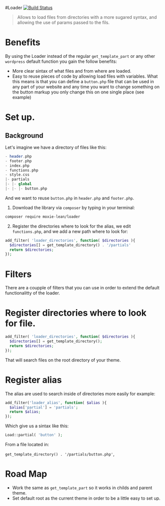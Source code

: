 #Loader [![Build Status](https://travis-ci.org/moxie-lean/loader.svg?branch=master)](https://travis-ci.org/moxie-lean/loader)

> Allows to load files from directories with a more sugared syntax, and
> allowing the use of params passed to the fils.

# Benefits 

By using the Loader instead of the regular `get_template_part` or any other `wordpress` default
function you gain the follow benefits: 

- More clear sintax of what files and from where are loaded.
- Easy to reuse pieces of code by allowing load files with variables. What this means is that
you can define a `button.php` file that can be used in any part of your website and any time
you want to change something on the button markup you only change this on one single place (see example)

# Set up.

## Background 

Let's imagine we have a directory of files like this: 

```php
- header.php
- footer.php
- index.php
- functions.php
- style.css
|- partials
|- |- global
|- |- |- button.php
```

And we want to reuse `button.php` in `header.php` and `footer.php`.

1. Download the library via `composer` by typing in your terminal: 

```bash
composer require moxie-lean/loader
```

2. Register the directories where to look for the alias, we edit `functions.php`, and 
we add a new path where to look for:

```php
add_filter( 'loader_directories', function( $directories ){
  $directories[] = get_template_directory() . '/partials'
  return $directories;
});
```


# Filters

There are a coupple of filters that you can use in order to extend the default functionalitty of the loader.

# Register directories where to look for file.

```php
add_filter( 'loader_directories', function( $directories ){
  $directories[] = get_template_directory();
  return $directories;
});
```

That will search files on the root directory of your theme.


# Register alias

The alias are used to search inside of directories more easily for
example:  

```php
add_filter('loader_alias', function( $alias ){
  $alias['partial'] = 'partials';
  return $alias;
});
```

Which give us a sintax like this: 

```php
Load::partial( 'button' );
```

From a file located in:

`get_template_directory() . '/partials/button.php'`,

# Road Map

- Work the same as `get_template_part` so it works in childs and parent theme.
- Set default root as the current theme in order to be a little easy to set up.
